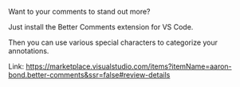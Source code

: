 Want to your comments to stand out more?

Just install the Better Comments extension for VS Code.

Then you can use various special characters to categorize your annotations.

Link: https://marketplace.visualstudio.com/items?itemName=aaron-bond.better-comments&ssr=false#review-details

